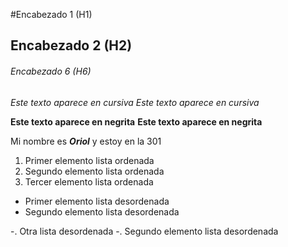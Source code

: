 #Encabezado 1 (H1)
## Encabezado 2 (H2)
###### Encabezado 6 (H6)

*Este texto aparece en cursiva*
_Este texto aparece en cursiva_

**Este texto aparece en negrita**
__Este texto aparece en negrita__

Mi nombre es __*Oriol*__ y estoy en la 301 

1. Primer elemento lista ordenada
2. Segundo elemento lista ordenada
3. Tercer elemento lista ordenada

* Primer elemento lista desordenada
* Segundo elemento lista desordenada

-. Otra lista desordenada
-. Segundo elemento lista desordenada

